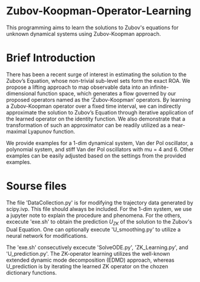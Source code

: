 # Zubov-Koopman-Operator-Learning
This programming aims to learn the solutions to Zubov's equations for unknown dynamical systems using Zubov-Koopman approach.

# Brief Introduction
There has been a recent surge of interest in estimating the solution to the Zubov’s Equation, whose non-trivial sub-level sets 
form the exact ROA. We propose a lifting approach to map observable data into an infinite-dimensional function space, which 
generates a flow governed by our proposed operators named as the ‘Zubov-Koopman’ operators. By learning a Zubov-Koopman operator 
over a fixed time interval, we can indirectly approximate the solution to Zubov’s Equation through iterative application of the 
learned operator on the identity function. We also demonstrate that a transformation of such an approximator can be readily utilized 
as a near-maximal Lyapunov function. 

We provide examples for a 1-dim dynamical system, Van der Pol oscillator, a polynomial system, and stiff Van der Pol oscillators with
mu = 4 and 6. Other examples can be easily adjusted based on the settings from the provided examples.

# Sourse files
The file 'DataCollection.py' is for modifying the trajectory data generated by scipy.ivp. This file should always be included.
For the 1-dim system, we use a jupyter note to explain the procedure and phenomena.
For the others, excecute 'exe.sh' to obtain the prediction $U_{ZK}$ of the solution to the Zubov's Dual Equation. One can optionally 
execute 'U_smoothing.py' to utilize a neural network for modifications. 

The 'exe.sh' consecutively excecute 'SolveODE.py', 'ZK_Learning.py', and 'U_prediction.py'. The ZK-operator learning utilizes the 
well-known extended dynamic mode decomposition (EDMD) approach, whereas U_prediction is by iterating the learned ZK operator on the 
chozen dictionary functions. 
